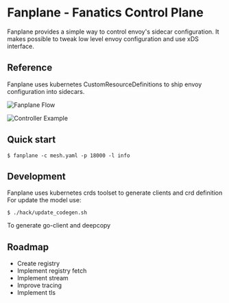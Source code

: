 # Fanplane - Fanatics Control Plane

Fanplane provides a simple way to control envoy's sidecar configuration. It makes possible to tweak low level envoy
configuration and use xDS interface.


## Reference
Fanplane uses kubernetes CustomResourceDefinitions to ship
envoy configuration into sidecars.

![Fanplane Flow](img/Fanplane.png)


![Controller Example](https://github.com/kubernetes/sample-controller/raw/master/docs/images/client-go-controller-interaction.jpeg)

## Quick start
```
$ fanplane -c mesh.yaml -p 18000 -l info
```

## Development
Fanplane uses kubernetes crds toolset to generate clients and crd definition
For update the model use:

```
$ ./hack/update_codegen.sh
```
To generate go-client and deepcopy

## Roadmap

- Create registry
- Implement registry fetch
- Implement stream
- Improve tracing
- Implement tls
